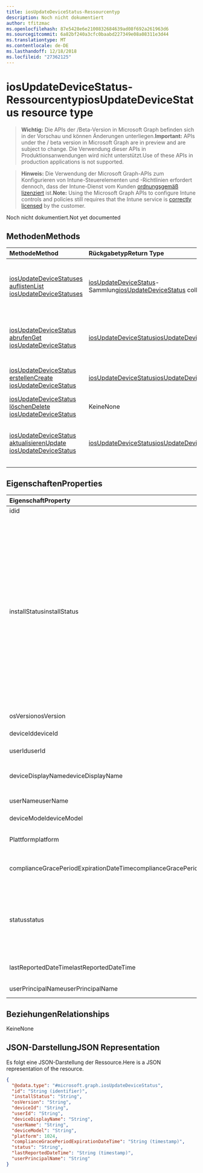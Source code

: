 ```yaml
---
title: iosUpdateDeviceStatus-Ressourcentyp
description: Noch nicht dokumentiert
author: tfitzmac
ms.openlocfilehash: 87e5428e6e2100832684639ad08f692a261963d6
ms.sourcegitcommit: 6a82bf240a3cfc0baabd227349e08a08311e3d44
ms.translationtype: MT
ms.contentlocale: de-DE
ms.lasthandoff: 12/18/2018
ms.locfileid: "27362125"
---
```

# <a name="iosupdatedevicestatus-resource-type"></a><span data-ttu-id="83fa1-103">iosUpdateDeviceStatus-Ressourcentyp</span><span class="sxs-lookup"><span data-stu-id="83fa1-103">iosUpdateDeviceStatus resource type</span></span>

> <span data-ttu-id="83fa1-104">**Wichtig:** Die APIs der /Beta-Version in Microsoft Graph befinden sich in der Vorschau und können Änderungen unterliegen.</span><span class="sxs-lookup"><span data-stu-id="83fa1-104">**Important:** APIs under the / beta version in Microsoft Graph are in preview and are subject to change.</span></span> <span data-ttu-id="83fa1-105">Die Verwendung dieser APIs in Produktionsanwendungen wird nicht unterstützt.</span><span class="sxs-lookup"><span data-stu-id="83fa1-105">Use of these APIs in production applications is not supported.</span></span>

> <span data-ttu-id="83fa1-106">**Hinweis:** Die Verwendung der Microsoft Graph-APIs zum Konfigurieren von Intune-Steuerelementen und -Richtlinien erfordert dennoch, dass der Intune-Dienst vom Kunden [ordnungsgemäß lizenziert](https://go.microsoft.com/fwlink/?linkid=839381) ist.</span><span class="sxs-lookup"><span data-stu-id="83fa1-106">**Note:** Using the Microsoft Graph APIs to configure Intune controls and policies still requires that the Intune service is [correctly licensed](https://go.microsoft.com/fwlink/?linkid=839381) by the customer.</span></span>

<span data-ttu-id="83fa1-107">Noch nicht dokumentiert.</span><span class="sxs-lookup"><span data-stu-id="83fa1-107">Not yet documented</span></span>
## <a name="methods"></a><span data-ttu-id="83fa1-108">Methoden</span><span class="sxs-lookup"><span data-stu-id="83fa1-108">Methods</span></span>
|<span data-ttu-id="83fa1-109">Methode</span><span class="sxs-lookup"><span data-stu-id="83fa1-109">Method</span></span>|<span data-ttu-id="83fa1-110">Rückgabetyp</span><span class="sxs-lookup"><span data-stu-id="83fa1-110">Return Type</span></span>|<span data-ttu-id="83fa1-111">Beschreibung</span><span class="sxs-lookup"><span data-stu-id="83fa1-111">Description</span></span>|
|:---|:---|:---|
|[<span data-ttu-id="83fa1-112">iosUpdateDeviceStatuses auflisten</span><span class="sxs-lookup"><span data-stu-id="83fa1-112">List iosUpdateDeviceStatuses</span></span>](../api/intune-deviceconfig-iosupdatedevicestatus-list.md)|<span data-ttu-id="83fa1-113">[iosUpdateDeviceStatus](../resources/intune-deviceconfig-iosupdatedevicestatus.md)-Sammlung</span><span class="sxs-lookup"><span data-stu-id="83fa1-113">[iosUpdateDeviceStatus](../resources/intune-deviceconfig-iosupdatedevicestatus.md) collection</span></span>|<span data-ttu-id="83fa1-114">Auflisten von Eigenschaften und Beziehungen der [iosUpdateDeviceStatus](../resources/intune-deviceconfig-iosupdatedevicestatus.md)-Objekte.</span><span class="sxs-lookup"><span data-stu-id="83fa1-114">List properties and relationships of the [iosUpdateDeviceStatus](../resources/intune-deviceconfig-iosupdatedevicestatus.md) objects.</span></span>|
|[<span data-ttu-id="83fa1-115">iosUpdateDeviceStatus abrufen</span><span class="sxs-lookup"><span data-stu-id="83fa1-115">Get iosUpdateDeviceStatus</span></span>](../api/intune-deviceconfig-iosupdatedevicestatus-get.md)|[<span data-ttu-id="83fa1-116">iosUpdateDeviceStatus</span><span class="sxs-lookup"><span data-stu-id="83fa1-116">iosUpdateDeviceStatus</span></span>](../resources/intune-deviceconfig-iosupdatedevicestatus.md)|<span data-ttu-id="83fa1-117">Lesen von Eigenschaften und Beziehungen des [iosUpdateDeviceStatus](../resources/intune-deviceconfig-iosupdatedevicestatus.md)-Objekts.</span><span class="sxs-lookup"><span data-stu-id="83fa1-117">Read properties and relationships of the [iosUpdateDeviceStatus](../resources/intune-deviceconfig-iosupdatedevicestatus.md) object.</span></span>|
|[<span data-ttu-id="83fa1-118">iosUpdateDeviceStatus erstellen</span><span class="sxs-lookup"><span data-stu-id="83fa1-118">Create iosUpdateDeviceStatus</span></span>](../api/intune-deviceconfig-iosupdatedevicestatus-create.md)|[<span data-ttu-id="83fa1-119">iosUpdateDeviceStatus</span><span class="sxs-lookup"><span data-stu-id="83fa1-119">iosUpdateDeviceStatus</span></span>](../resources/intune-deviceconfig-iosupdatedevicestatus.md)|<span data-ttu-id="83fa1-120">Erstellen eines neuen [IosUpdateDeviceStatus](../resources/intune-deviceconfig-iosupdatedevicestatus.md)-Objekts.</span><span class="sxs-lookup"><span data-stu-id="83fa1-120">Create a new [iosUpdateDeviceStatus](../resources/intune-deviceconfig-iosupdatedevicestatus.md) object.</span></span>|
|[<span data-ttu-id="83fa1-121">iosUpdateDeviceStatus löschen</span><span class="sxs-lookup"><span data-stu-id="83fa1-121">Delete iosUpdateDeviceStatus</span></span>](../api/intune-deviceconfig-iosupdatedevicestatus-delete.md)|<span data-ttu-id="83fa1-122">Keine</span><span class="sxs-lookup"><span data-stu-id="83fa1-122">None</span></span>|<span data-ttu-id="83fa1-123">Löscht einen [iosUpdateDeviceStatus](../resources/intune-deviceconfig-iosupdatedevicestatus.md).</span><span class="sxs-lookup"><span data-stu-id="83fa1-123">Deletes a [iosUpdateDeviceStatus](../resources/intune-deviceconfig-iosupdatedevicestatus.md).</span></span>|
|[<span data-ttu-id="83fa1-124">iosUpdateDeviceStatus aktualisieren</span><span class="sxs-lookup"><span data-stu-id="83fa1-124">Update iosUpdateDeviceStatus</span></span>](../api/intune-deviceconfig-iosupdatedevicestatus-update.md)|[<span data-ttu-id="83fa1-125">iosUpdateDeviceStatus</span><span class="sxs-lookup"><span data-stu-id="83fa1-125">iosUpdateDeviceStatus</span></span>](../resources/intune-deviceconfig-iosupdatedevicestatus.md)|<span data-ttu-id="83fa1-126">Aktualisieren der Eigenschaften eines [iosUpdateDeviceStatus](../resources/intune-deviceconfig-iosupdatedevicestatus.md)-Objekts.</span><span class="sxs-lookup"><span data-stu-id="83fa1-126">Update the properties of a [iosUpdateDeviceStatus](../resources/intune-deviceconfig-iosupdatedevicestatus.md) object.</span></span>|

## <a name="properties"></a><span data-ttu-id="83fa1-127">Eigenschaften</span><span class="sxs-lookup"><span data-stu-id="83fa1-127">Properties</span></span>
|<span data-ttu-id="83fa1-128">Eigenschaft</span><span class="sxs-lookup"><span data-stu-id="83fa1-128">Property</span></span>|<span data-ttu-id="83fa1-129">Typ</span><span class="sxs-lookup"><span data-stu-id="83fa1-129">Type</span></span>|<span data-ttu-id="83fa1-130">Beschreibung</span><span class="sxs-lookup"><span data-stu-id="83fa1-130">Description</span></span>|
|:---|:---|:---|
|<span data-ttu-id="83fa1-131">id</span><span class="sxs-lookup"><span data-stu-id="83fa1-131">id</span></span>|<span data-ttu-id="83fa1-132">String</span><span class="sxs-lookup"><span data-stu-id="83fa1-132">String</span></span>|<span data-ttu-id="83fa1-133">Schlüssel der Entität</span><span class="sxs-lookup"><span data-stu-id="83fa1-133">Key of the entity.</span></span>|
|<span data-ttu-id="83fa1-134">installStatus</span><span class="sxs-lookup"><span data-stu-id="83fa1-134">installStatus</span></span>|[<span data-ttu-id="83fa1-135">iosUpdatesInstallStatus</span><span class="sxs-lookup"><span data-stu-id="83fa1-135">iosUpdatesInstallStatus</span></span>](../resources/intune-deviceconfig-iosupdatesinstallstatus.md)|<span data-ttu-id="83fa1-136">Installationsstatus des Richtlinienberichts.</span><span class="sxs-lookup"><span data-stu-id="83fa1-136">The installation status of the policy report.</span></span> <span data-ttu-id="83fa1-137">Mögliche Werte sind: `success`, `available`, `idle`, `unknown`, `downloading`, `downloadFailed`, `downloadRequiresComputer`, `downloadInsufficientSpace`, `downloadInsufficientPower`, `downloadInsufficientNetwork`, `installing`, `installInsufficientSpace`, `installInsufficientPower`, `installPhoneCallInProgress`, `installFailed`, `notSupportedOperation`, `sharedDeviceUserLoggedInError`.</span><span class="sxs-lookup"><span data-stu-id="83fa1-137">Possible values are: `success`, `available`, `idle`, `unknown`, `downloading`, `downloadFailed`, `downloadRequiresComputer`, `downloadInsufficientSpace`, `downloadInsufficientPower`, `downloadInsufficientNetwork`, `installing`, `installInsufficientSpace`, `installInsufficientPower`, `installPhoneCallInProgress`, `installFailed`, `notSupportedOperation`, `sharedDeviceUserLoggedInError`.</span></span>|
|<span data-ttu-id="83fa1-138">osVersion</span><span class="sxs-lookup"><span data-stu-id="83fa1-138">osVersion</span></span>|<span data-ttu-id="83fa1-139">String</span><span class="sxs-lookup"><span data-stu-id="83fa1-139">String</span></span>|<span data-ttu-id="83fa1-140">Gemeldete Geräteversion</span><span class="sxs-lookup"><span data-stu-id="83fa1-140">The device version that is being reported.</span></span>|
|<span data-ttu-id="83fa1-141">deviceId</span><span class="sxs-lookup"><span data-stu-id="83fa1-141">deviceId</span></span>|<span data-ttu-id="83fa1-142">String</span><span class="sxs-lookup"><span data-stu-id="83fa1-142">String</span></span>|<span data-ttu-id="83fa1-143">Gemeldete Geräte-ID</span><span class="sxs-lookup"><span data-stu-id="83fa1-143">The device id that is being reported.</span></span>|
|<span data-ttu-id="83fa1-144">userId</span><span class="sxs-lookup"><span data-stu-id="83fa1-144">userId</span></span>|<span data-ttu-id="83fa1-145">String</span><span class="sxs-lookup"><span data-stu-id="83fa1-145">String</span></span>|<span data-ttu-id="83fa1-146">Gemeldete Benutzer-ID</span><span class="sxs-lookup"><span data-stu-id="83fa1-146">The User id that is being reported.</span></span>|
|<span data-ttu-id="83fa1-147">deviceDisplayName</span><span class="sxs-lookup"><span data-stu-id="83fa1-147">deviceDisplayName</span></span>|<span data-ttu-id="83fa1-148">String</span><span class="sxs-lookup"><span data-stu-id="83fa1-148">String</span></span>|<span data-ttu-id="83fa1-149">Gerätename, der dem Objekt des Typs „DevicePolicyStatus“ zugeordnet ist</span><span class="sxs-lookup"><span data-stu-id="83fa1-149">Device name of the DevicePolicyStatus.</span></span>|
|<span data-ttu-id="83fa1-150">userName</span><span class="sxs-lookup"><span data-stu-id="83fa1-150">userName</span></span>|<span data-ttu-id="83fa1-151">String</span><span class="sxs-lookup"><span data-stu-id="83fa1-151">String</span></span>|<span data-ttu-id="83fa1-152">Gemeldeter Benutzername</span><span class="sxs-lookup"><span data-stu-id="83fa1-152">The User Name that is being reported</span></span>|
|<span data-ttu-id="83fa1-153">deviceModel</span><span class="sxs-lookup"><span data-stu-id="83fa1-153">deviceModel</span></span>|<span data-ttu-id="83fa1-154">String</span><span class="sxs-lookup"><span data-stu-id="83fa1-154">String</span></span>|<span data-ttu-id="83fa1-155">Gemeldetes Gerätemodell</span><span class="sxs-lookup"><span data-stu-id="83fa1-155">The device model that is being reported</span></span>|
|<span data-ttu-id="83fa1-156">Plattform</span><span class="sxs-lookup"><span data-stu-id="83fa1-156">platform</span></span>|<span data-ttu-id="83fa1-157">Int32</span><span class="sxs-lookup"><span data-stu-id="83fa1-157">Int32</span></span>|<span data-ttu-id="83fa1-158">Plattform des Geräts, das gemeldet wird</span><span class="sxs-lookup"><span data-stu-id="83fa1-158">Platform of the device that is being reported</span></span>|
|<span data-ttu-id="83fa1-159">complianceGracePeriodExpirationDateTime</span><span class="sxs-lookup"><span data-stu-id="83fa1-159">complianceGracePeriodExpirationDateTime</span></span>|<span data-ttu-id="83fa1-160">DateTimeOffset</span><span class="sxs-lookup"><span data-stu-id="83fa1-160">DateTimeOffset</span></span>|<span data-ttu-id="83fa1-161">Datum und Uhrzeit des Ablaufs der Toleranzperiode für die Gerätekonformität</span><span class="sxs-lookup"><span data-stu-id="83fa1-161">The DateTime when device compliance grace period expires</span></span>|
|<span data-ttu-id="83fa1-162">status</span><span class="sxs-lookup"><span data-stu-id="83fa1-162">status</span></span>|[<span data-ttu-id="83fa1-163">complianceStatus</span><span class="sxs-lookup"><span data-stu-id="83fa1-163">complianceStatus</span></span>](../resources/intune-shared-compliancestatus.md)|<span data-ttu-id="83fa1-164">Konformitätsstatus des Richtlinienberichts.</span><span class="sxs-lookup"><span data-stu-id="83fa1-164">Compliance status of the policy report.</span></span> <span data-ttu-id="83fa1-165">Mögliche Werte sind: `unknown`, `notApplicable`, `compliant`, `remediated`, `nonCompliant`, `error`, `conflict` und `notAssigned`.</span><span class="sxs-lookup"><span data-stu-id="83fa1-165">Possible values are: `unknown`, `notApplicable`, `compliant`, `remediated`, `nonCompliant`, `error`, `conflict`, `notAssigned`.</span></span>|
|<span data-ttu-id="83fa1-166">lastReportedDateTime</span><span class="sxs-lookup"><span data-stu-id="83fa1-166">lastReportedDateTime</span></span>|<span data-ttu-id="83fa1-167">DateTimeOffset</span><span class="sxs-lookup"><span data-stu-id="83fa1-167">DateTimeOffset</span></span>|<span data-ttu-id="83fa1-168">Datum und Uhrzeit der letzten Änderung des Richtlinienberichts</span><span class="sxs-lookup"><span data-stu-id="83fa1-168">Last modified date time of the policy report.</span></span>|
|<span data-ttu-id="83fa1-169">userPrincipalName</span><span class="sxs-lookup"><span data-stu-id="83fa1-169">userPrincipalName</span></span>|<span data-ttu-id="83fa1-170">String</span><span class="sxs-lookup"><span data-stu-id="83fa1-170">String</span></span>|<span data-ttu-id="83fa1-171">Benutzer-Prinzipalname</span><span class="sxs-lookup"><span data-stu-id="83fa1-171">UserPrincipalName.</span></span>|

## <a name="relationships"></a><span data-ttu-id="83fa1-172">Beziehungen</span><span class="sxs-lookup"><span data-stu-id="83fa1-172">Relationships</span></span>
<span data-ttu-id="83fa1-173">Keine</span><span class="sxs-lookup"><span data-stu-id="83fa1-173">None</span></span>
## <a name="json-representation"></a><span data-ttu-id="83fa1-174">JSON-Darstellung</span><span class="sxs-lookup"><span data-stu-id="83fa1-174">JSON Representation</span></span>
<span data-ttu-id="83fa1-175">Es folgt eine JSON-Darstellung der Ressource.</span><span class="sxs-lookup"><span data-stu-id="83fa1-175">Here is a JSON representation of the resource.</span></span>
<!-- {
  "blockType": "resource",
  "keyProperty": "id",
  "@odata.type": "microsoft.graph.iosUpdateDeviceStatus"
}
-->
``` json
{
  "@odata.type": "#microsoft.graph.iosUpdateDeviceStatus",
  "id": "String (identifier)",
  "installStatus": "String",
  "osVersion": "String",
  "deviceId": "String",
  "userId": "String",
  "deviceDisplayName": "String",
  "userName": "String",
  "deviceModel": "String",
  "platform": 1024,
  "complianceGracePeriodExpirationDateTime": "String (timestamp)",
  "status": "String",
  "lastReportedDateTime": "String (timestamp)",
  "userPrincipalName": "String"
}
```





